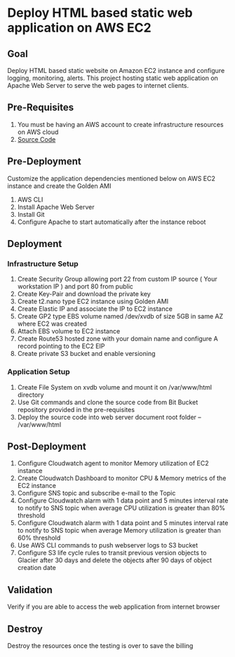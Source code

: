 # Deploy HTML based static web application on AWS EC2
## Goal
Deploy HTML based static website on Amazon EC2 instance and configure logging, monitoring, alerts.  This project hosting static web application on Apache Web Server to serve the web pages to internet clients. 
## Pre-Requisites
1. You must be having an AWS account to create infrastructure resources on AWS cloud
1. [Source Code](https://bitbucket.org/dptrealtime/html-web-app/src/master/)
## Pre-Deployment
Customize the application dependencies mentioned below on AWS EC2 instance and create the Golden AMI
1. AWS CLI
1. Install Apache Web Server
1. Install Git
1. Configure Apache to start automatically after the instance reboot
## Deployment
### Infrastructure Setup
1. Create Security Group allowing port 22 from custom IP source ( Your workstation IP ) and port 80 from public
1. Create Key-Pair and download the private key
1. Create t2.nano type EC2 instance using Golden AMI
1. Create Elastic IP and associate the IP to EC2 instance
1. Create GP2 type EBS volume named /dev/xvdb of size 5GB in same AZ where EC2 was created
1. Attach EBS volume to EC2 instance
1. Create Route53 hosted zone with your domain name and configure A record pointing to the EC2 EIP
1. Create private S3 bucket and enable versioning
### Application Setup
1. Create File System on xvdb volume and mount it on /var/www/html directory
1. Use Git commands and clone the source code from Bit Bucket repository provided in the pre-requisites
1. Deploy the source code into web server document root folder – /var/www/html
## Post-Deployment
1. Configure Cloudwatch agent to monitor Memory utilization of EC2 instance
1. Create Cloudwatch Dashboard to monitor CPU & Memory metrics of the EC2 instance
1. Configure SNS topic and subscribe e-mail to the Topic
1. Configure Cloudwatch alarm with 1 data point and 5 minutes interval rate to notify to SNS topic when average CPU utilization is greater than 80% threshold
1. Configure Cloudwatch alarm with 1 data point and 5 minutes interval rate to notify to SNS topic when average Memory utilization is greater than 60% threshold
1. Use AWS CLI commands to push webserver logs to S3 bucket
1. Configure S3 life cycle rules to transit previous version objects to Glacier after 30 days and delete the objects after 90 days of object creation date
## Validation
Verify if you are able to access the web application from internet browser
## Destroy
Destroy the resources once the testing is over to save the billing

